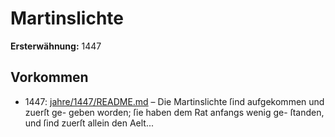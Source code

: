 # Martinslichte

**Ersterwähnung:** 1447

## Vorkommen
- 1447: [jahre/1447/README.md](../jahre/1447/README.md) – Die Martinslichte ſind aufgekommen und zuerſt ge-
geben worden; ſie haben dem Rat anfangs wenig ge-
ſtanden, und ſind zuerſt allein den Aelt...
